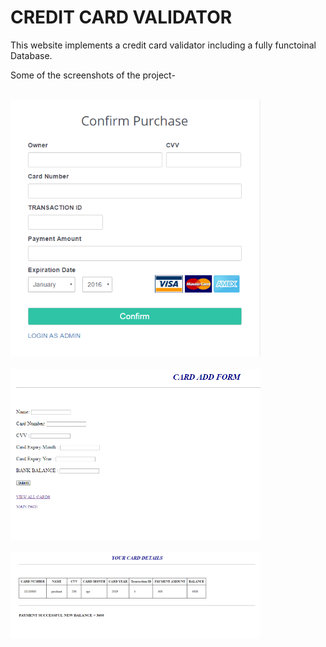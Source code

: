 # CREDIT CARD VALIDATOR
This website implements a credit card validator including a fully functoinal Database.

Some of the screenshots of the project-
<br><br>
<p>
<img src="screenshots/1.PNG" width="400px" length="300px"/>
<br><br>
<img src="screenshots/2.PNG" width="400px" length="300px"/>
<br><br>
<img src="screenshots/3.PNG" width="400px" length="300px"/>
 
